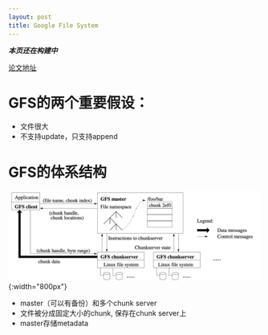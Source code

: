 ```yaml
---
layout: post
title: Google File System
---
```


***本页还在构建中***

[论文地址](http://static.googleusercontent.com/media/research.google.com/en/us/archive/gfs-sosp2003.pdf)

# GFS的两个重要假设：

- 文件很大
- 不支持update，只支持append

# GFS的体系结构

![GFS Architecture](./images/gfs_arch.png "GFS Architecture"){:width="800px"}

- master（可以有备份）和多个chunk server
- 文件被分成固定大小的chunk, 保存在chunk server上
- master存储metadata
